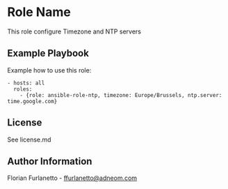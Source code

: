 Role Name
=========

This role configure Timezone and NTP servers

Example Playbook
----------------

Example how to use this role:

    - hosts: all
      roles:
        - {role: ansible-role-ntp, timezone: Europe/Brussels, ntp.server: time.google.com}

License
-------

See license.md

Author Information
------------------

Florian Furlanetto - ffurlanetto@adneom.com

